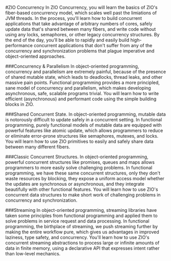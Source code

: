 #ZIO Concurrency
In ZIO Concurrency, you will learn the basics of ZIO's fiber-based concurrency model, which scales well past the limiations of JVM threads. 
In the process, you'll learn how to build concurrent applications that take advantage of arbitrary numbers of cores, 
safely update data that's shared between many fibers, and write code without using any locks, semaphores, or other legacy concurrency structures. 
By the end of the day, you’ll be able to rapidly and easily build high-performance concurrent applications 
that don't suffer from any of the concurrency and synchronization problems that plague imperative and object-oriented approaches.

###Concurrency & Parallelism
In object-oriented programming, concurrency and parallelism are extremely painful, because of the presence of shared mutable state, 
which leads to deadlocks, thread leaks, and other massive pain points. Functional programming provides a more principled, 
sane model of concurrency and parallelism, which makes developing asynchronous, safe, scalable programs trivial. 
You will learn how to write efficient (asynchronous) and performant code using the simple building blocks in ZIO.

###Shared Concurrent State. 
In object-oriented programming, mutable data is notorously difficult to update safely in a concurrent setting. In functional programming, 
purely functional models of mutable data are equipped with powerful features like atomic update, which allows programmers to reduce or eliminate error-prone structures like semaphores, mutexes, and locks.
You will learn how to use ZIO primitives to easily and safely share data between many different fibers.

###Classic Concurrent Structures. 
In object-oriented programming, powerful concurrent structures like promises, 
queues and maps allows programmers to more easily solve challenging problems. In functional programming, we have these same concurrent structures, 
only they don't waste resources by blocking, they expose a uniform access model whether the updates are synchronous or asynchronous, 
and they integrate beautifully with other functional features. You will learn how to use ZIO's concurrent data structures to make short work of challenging problems in concurrency and synchronization.

###Streaming
In object-oriented programming, streaming libraries have taken some principles from functional programming and applied them to solve problems 
in service request and data processing. In functional programming, the birthplace of streaming, we push streaming further 
by making the entire workflow pure, which gives us advantages in improved laziness, type safety, and concurrency. 
You'll learn how to use ZIO's concurrent streaming abstractions to process large or infinite amounts of data in finite memory, 
using a declarative API that expresses intent rather than low-level mechanics.

